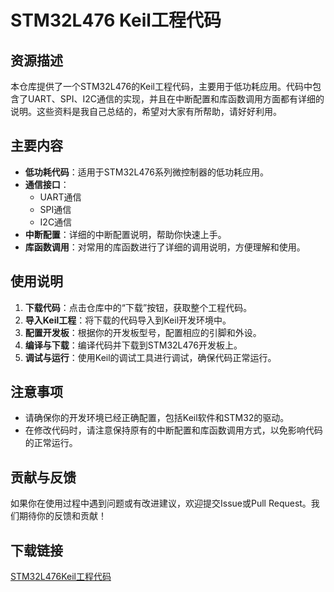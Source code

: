 # STM32L476 Keil工程代码

## 资源描述

本仓库提供了一个STM32L476的Keil工程代码，主要用于低功耗应用。代码中包含了UART、SPI、I2C通信的实现，并且在中断配置和库函数调用方面都有详细的说明。这些资料是我自己总结的，希望对大家有所帮助，请好好利用。

## 主要内容

- **低功耗代码**：适用于STM32L476系列微控制器的低功耗应用。
- **通信接口**：
  - UART通信
  - SPI通信
  - I2C通信
- **中断配置**：详细的中断配置说明，帮助你快速上手。
- **库函数调用**：对常用的库函数进行了详细的调用说明，方便理解和使用。

## 使用说明

1. **下载代码**：点击仓库中的“下载”按钮，获取整个工程代码。
2. **导入Keil工程**：将下载的代码导入到Keil开发环境中。
3. **配置开发板**：根据你的开发板型号，配置相应的引脚和外设。
4. **编译与下载**：编译代码并下载到STM32L476开发板上。
5. **调试与运行**：使用Keil的调试工具进行调试，确保代码正常运行。

## 注意事项

- 请确保你的开发环境已经正确配置，包括Keil软件和STM32的驱动。
- 在修改代码时，请注意保持原有的中断配置和库函数调用方式，以免影响代码的正常运行。

## 贡献与反馈

如果你在使用过程中遇到问题或有改进建议，欢迎提交Issue或Pull Request。我们期待你的反馈和贡献！

## 下载链接

[STM32L476Keil工程代码](https://pan.quark.cn/s/ac1bfaddaecb)